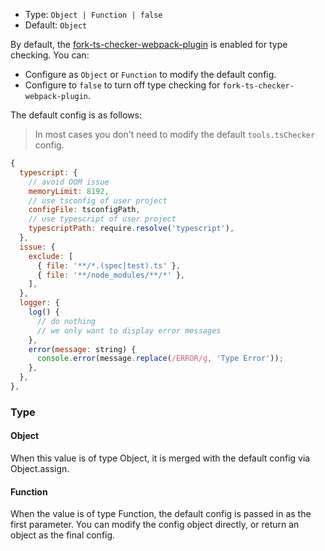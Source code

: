 - Type: `Object | Function | false`
- Default: `Object`

By default, the [fork-ts-checker-webpack-plugin](https://github.com/TypeStrong/fork-ts-checker-webpack-plugin) is enabled for type checking. You can:

- Configure as `Object` or `Function` to modify the default config.
- Configure to `false` to turn off type checking for `fork-ts-checker-webpack-plugin`.

The default config is as follows:

> In most cases you don't need to modify the default `tools.tsChecker` config.

```js
{
  typescript: {
    // avoid OOM issue
    memoryLimit: 8192,
    // use tsconfig of user project
    configFile: tsconfigPath,
    // use typescript of user project
    typescriptPath: require.resolve('typescript'),
  },
  issue: {
    exclude: [
      { file: '**/*.(spec|test).ts' },
      { file: '**/node_modules/**/*' },
    ],
  },
  logger: {
    log() {
      // do nothing
      // we only want to display error messages
    },
    error(message: string) {
      console.error(message.replace(/ERROR/g, 'Type Error'));
    },
  },
},
```

### Type

#### Object

When this value is of type Object, it is merged with the default config via Object.assign.

#### Function

When the value is of type Function, the default config is passed in as the first parameter. You can modify the config object directly, or return an object as the final config.
